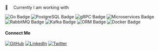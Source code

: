 :basketball:  Currently I am working with

![Go Badge](https://img.shields.io/badge/Go-00ADD8?style=for-the-badge&logo=go&logoColor=white)
![PostgreSQL Badge](https://img.shields.io/badge/PostgreSQL-316192?style=for-the-badge&logo=postgresql&logoColor=white)
![gRPC Badge](https://img.shields.io/badge/gRPC-4285F4?style=for-the-badge&logo=grpc&logoColor=white)
![Microservices Badge](https://img.shields.io/badge/Microservices-FF6F00?style=for-the-badge&logo=microgen&logoColor=white)
![RabbitMQ Badge](https://img.shields.io/badge/RabbitMQ-FF6600?style=for-the-badge&logo=rabbitmq&logoColor=white)
![Kafka Badge](https://img.shields.io/badge/Kafka-231F20?style=for-the-badge&logo=apachekafka&logoColor=white)
![ORM Badge](https://img.shields.io/badge/ORM-6DB33F?style=for-the-badge&logo=datagrip&logoColor=white)
![Docker Badge](https://img.shields.io/badge/Docker-2496ED?style=for-the-badge&logo=docker&logoColor=white)

#### Connect Me

<p align="left">
  <a href="https://github.com/dipu-sultan"><img src="https://img.icons8.com/bubbles/50/000000/github.png" alt="GitHub"/></a>
  <a href="https://www.linkedin.com/in/dipo20/"><img src="https://img.icons8.com/bubbles/50/000000/linkedin.png" alt="LinkedIn"/></a>
  <a href="https://twitter.com/dipusultan_ds"><img src="https://img.icons8.com/bubbles/50/undefined/twitter-circled.png" alt="Twitter"/></a>
</p>
